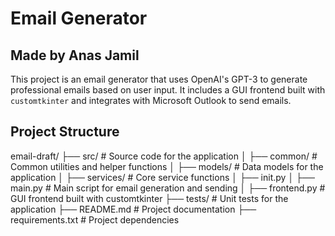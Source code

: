 # Email Generator

## Made by Anas Jamil

This project is an email generator that uses OpenAI's GPT-3 to generate professional emails based on user input. It includes a GUI frontend built with `customtkinter` and integrates with Microsoft Outlook to send emails.

## Project Structure
email-draft/
├── src/ # Source code for the application
│ ├── common/ # Common utilities and helper functions
│ ├── models/ # Data models for the application
│ ├── services/ # Core service functions
│ ├── init.py
│ ├── main.py # Main script for email generation and sending
│ ├── frontend.py # GUI frontend built with customtkinter
├── tests/ # Unit tests for the application
├── README.md # Project documentation
├── requirements.txt # Project dependencies
